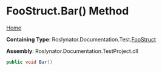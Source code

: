 <a name="_top"></a>

# FooStruct\.Bar\(\) Method

[Home](../../../../../README.md#_top)

**Containing Type**: Roslynator\.Documentation\.Test\.[FooStruct](../README.md#_top)

**Assembly**: Roslynator\.Documentation\.TestProject\.dll

```csharp
public void Bar()
```

